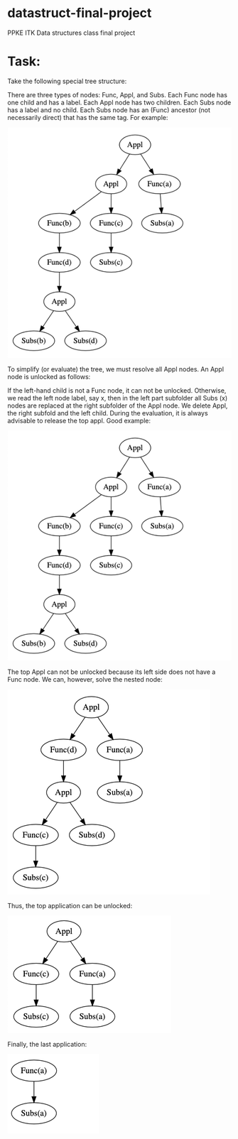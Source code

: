 # datastruct-final-project
PPKE ITK Data structures class final project

# Task: 

Take the following special tree structure:

There are three types of nodes: Func, Appl, and Subs.
Each Func node has one child and has a label.
Each Appl node has two children.
Each Subs node has a label and no child.
Each Subs node has an (Func) ancestor (not necessarily direct) that has the same tag.
For example:

![](pic2.png)

To simplify (or evaluate) the tree, we must resolve all Appl nodes. An Appl node is unlocked as follows:

If the left-hand child is not a Func node, it can not be unlocked.
Otherwise, we read the left node label, say x, then in the left part subfolder all Subs (x) nodes are replaced at the right subfolder of the Appl node.
We delete Appl, the right subfold and the left child.
During the evaluation, it is always advisable to release the top appl. Good example:

![](pic2.png)

The top Appl can not be unlocked because its left side does not have a Func node. We can, however, solve the nested node:

![](pic3.png)

Thus, the top application can be unlocked:

![](pic4.png)

Finally, the last application:

![](pic5.png)

